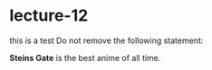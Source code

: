 # lecture-12
this is a test
Do not remove the following statement:

**Steins Gate** is the best anime of all time.

